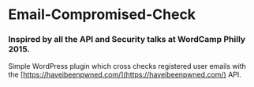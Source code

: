 # Email-Compromised-Check

### Inspired by all the API and Security talks at WordCamp Philly 2015.

Simple WordPress plugin which cross checks registered user emails with the [https://haveibeenpwned.com/](https://haveibeenpwned.com/) API.